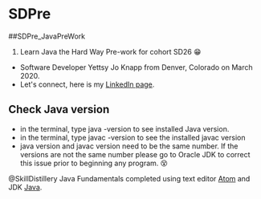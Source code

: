 # SDPre
##SDPre_JavaPreWork
1. Learn Java the Hard Way Pre-work for cohort SD26 :grin:
- Software Developer Yettsy Jo Knapp from Denver, Colorado on March 2020.
- Let's connect, here is my [LinkedIn page](https://www.linkedin.com/in/yettsy-jo-knapp).
## Check Java version
  - in the terminal, type java -version to see installed Java version.
  - in the terminal, type javac -version to see the installed javac version
  - java version and javac version need to be the same number. If the versions are not the same number please go to Oracle JDK to correct this issue prior to beginning any program. :dizzy_face:

@SkillDistillery Java Fundamentals completed using text editor [Atom](https://atom.io) and JDK [Java](http://www.oracle.com/technetwork/java/javase/downloads/jdk8-downloads-2133151.html).
